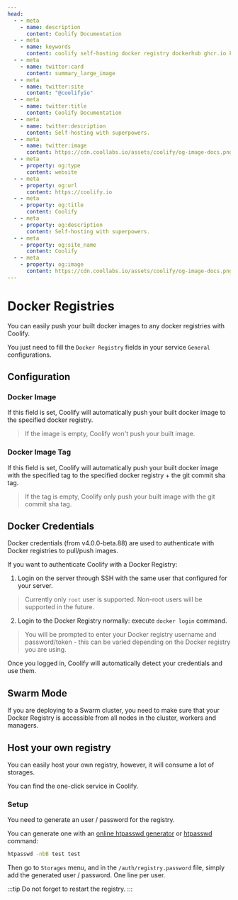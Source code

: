 ```yaml
---
head:
  - - meta
    - name: description
      content: Coolify Documentation
  - - meta
    - name: keywords
      content: coolify self-hosting docker registry dockerhub ghcr.io kubernetes vercel netlify heroku render digitalocean aws gcp azure
  - - meta
    - name: twitter:card
      content: summary_large_image
  - - meta
    - name: twitter:site
      content: "@coolifyio"
  - - meta
    - name: twitter:title
      content: Coolify Documentation
  - - meta
    - name: twitter:description
      content: Self-hosting with superpowers.
  - - meta
    - name: twitter:image
      content: https://cdn.coollabs.io/assets/coolify/og-image-docs.png
  - - meta
    - property: og:type
      content: website
  - - meta
    - property: og:url
      content: https://coolify.io
  - - meta
    - property: og:title
      content: Coolify
  - - meta
    - property: og:description
      content: Self-hosting with superpowers.
  - - meta
    - property: og:site_name
      content: Coolify
  - - meta
    - property: og:image
      content: https://cdn.coollabs.io/assets/coolify/og-image-docs.png
---
```


# Docker Registries

You can easily push your built docker images to any docker registries with Coolify.

You just need to fill the `Docker Registry` fields in your service `General` configurations.

## Configuration
### Docker Image
If this field is set, Coolify will automatically push your built docker image to the specified docker registry.
> If the image is empty, Coolify won't push your built image.

### Docker Image Tag
If this field is set, Coolify will automatically push your built docker image with the specified tag to the specified docker registry + the git commit sha tag.

> If the tag is empty, Coolify only push your built image with the git commit sha tag.

## Docker Credentials

Docker credentials (from v4.0.0-beta.88) are used to authenticate with Docker registries to pull/push images.

If you want to authenticate Coolify with a Docker Registry:

1. Login on the server through SSH with the same user that configured for your server.

> Currently only `root` user is supported. Non-root users will be supported in the future.

2. Login to the Docker Registry normally: execute `docker login` command.

> You will be prompted to enter your Docker registry username and password/token - this can be varied depending on the Docker registry you are using.

Once you logged in, Coolify will automatically detect your credentials and use them.

## Swarm Mode
If you are deploying to a Swarm cluster, you need to make sure that your Docker Registry is accessible from all nodes in the cluster, workers and managers.

## Host your own registry
You can easily host your own registry, however, it will consume a lot of storages. 
 
You can find the one-click service in Coolify.

### Setup

You need to generate an user / password for the registry. 

You can generate one with an [online htpasswd generator](https://www.web2generators.com/apache-tools/htpasswd-generator) or [htpasswd](https://httpd.apache.org/docs/current/programs/htpasswd.html) command:

```bash
htpasswd -nbB test test
```

Then go to `Storages` menu, and in the `/auth/registry.password` file, simply add the generated user / password. One line per user.

:::tip
Do not forget to restart the registry.
:::
